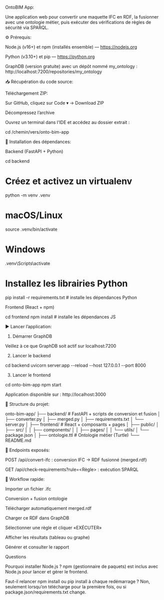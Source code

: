 OntoBIM App:

Une application web pour convertir une maquette IFC en RDF, la fusionner avec une ontologie métier, puis exécuter des vérifications de règles de sécurité via SPARQL.

⚙️ Prérequis:

Node.js (v16+) et npm (installés ensemble) — https://nodejs.org

Python (v3.10+) et pip — https://python.org

GraphDB (version gratuite) avec un dépôt nommé my_ontology :
http://localhost:7200/repositories/my_ontology

📥 Récupération du code source:

Téléchargement ZIP:

Sur GitHub, cliquez sur Code ▾ → Download ZIP

Décompressez l’archive

Ouvrez un terminal dans l'IDE et accédez au dossier extrait :

cd /chemin/vers/onto-bim-app

🚀 Installation des dépendances:

Backend (FastAPI + Python)

cd backend
# Créez et activez un virtualenv
python -m venv .venv
# macOS/Linux
source .venv/bin/activate
# Windows
.venv\Scripts\activate

# Installez les librairies Python
pip install -r requirements.txt   # installe les dépendances Python

Frontend (React + npm)

cd frontend
npm install       # installe les dépendances JS

▶️ Lancer l’application:

1. Démarrer GraphDB

Veillez à ce que GraphDB soit actif sur localhost:7200

2. Lancer le backend

cd backend
uvicorn server:app --reload --host 127.0.0.1 --port 8000


3. Lancer le frontend

cd onto-bim-app
npm start

Application disponible sur : http://localhost:3000

📂 Structure du projet:

onto-bim-app/
├── backend/                  # FastAPI + scripts de conversion et fusion
│   ├── converter.py
│   ├── merged.py
│   ├── requirements.txt
│   └── server.py
│
├── frontend/                 # React + composants + pages
│   ├── public/
│   ├── src/
│   │   ├── components/
│   │   ├── pages/
│   │   └── utils/
│   └── package.json
│
├── ontologie.ttl             # Ontologie métier (Turtle)
└── README.md

🔗 Endpoints exposés:

POST /api/convert-ifc : conversion IFC → RDF fusionné (merged.rdf)

GET /api/check-requirements?rule=<Règle> : exécution SPARQL 

🔧 Workflow rapide:

Importer un fichier .ifc

Conversion + fusion ontologie

Télécharger automatiquement merged.rdf

Charger ce RDF dans GraphDB

Sélectionner une règle et cliquer «EXÉCUTER»

Afficher les résultats (tableau ou graphe)

Générer et consulter le rapport

Questions 

Pourquoi installer Node.js ? npm (gestionnaire de paquets) est inclus avec Node.js pour lancer et gérer le frontend.

Faut-il relancer npm install ou pip install à chaque redémarrage ? Non, seulement lorsqu’on télécharge pour la première fois, ou si package.json/requirements.txt change.

